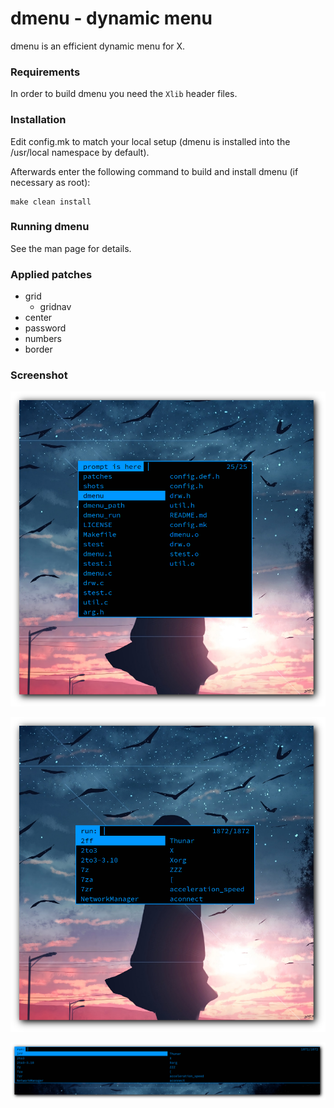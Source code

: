 dmenu - dynamic menu
====================

dmenu is an efficient dynamic menu for X.

### Requirements

In order to build dmenu you need the `Xlib` header files.


### Installation

Edit config.mk to match your local setup
(dmenu is installed into the /usr/local namespace by default).

Afterwards enter the following command to build and install dmenu
(if necessary as root):

    make clean install

### Running dmenu

See the man page for details.

### Applied patches

- grid
    - gridnav
- center
- password
- numbers
- border

### Screenshot

![220904-223222](shots/220904-223222.png)

![220904-223252](shots/220904-223252.png)

![220904-223304](shots/220904-223304.png)
